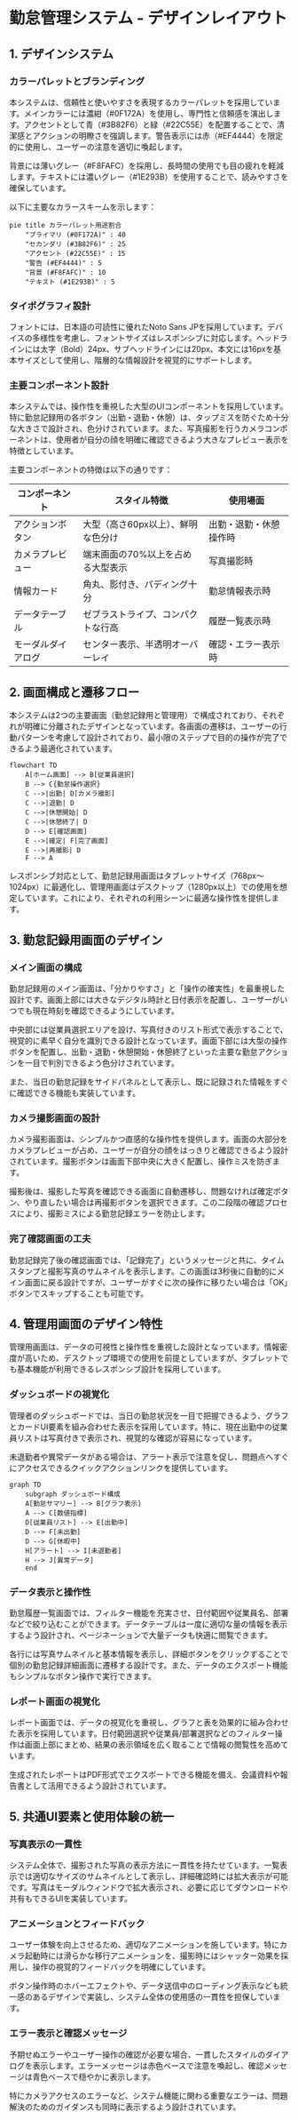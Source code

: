 # 勤怠管理システム - デザインレイアウト

## 1. デザインシステム

### カラーパレットとブランディング

本システムは、信頼性と使いやすさを表現するカラーパレットを採用しています。メインカラーには濃紺（#0F172A）を使用し、専門性と信頼感を演出します。アクセントとして青（#3B82F6）と緑（#22C55E）を配置することで、清潔感とアクションの明瞭さを強調します。警告表示には赤（#EF4444）を限定的に使用し、ユーザーの注意を適切に喚起します。

背景には薄いグレー（#F8FAFC）を採用し、長時間の使用でも目の疲れを軽減します。テキストには濃いグレー（#1E293B）を使用することで、読みやすさを確保しています。

以下に主要なカラースキームを示します：

```mermaid
pie title カラーパレット用途割合
    "プライマリ (#0F172A)" : 40
    "セカンダリ (#3B82F6)" : 25
    "アクセント (#22C55E)" : 15
    "警告 (#EF4444)" : 5
    "背景 (#F8FAFC)" : 10
    "テキスト (#1E293B)" : 5
```

### タイポグラフィ設計

フォントには、日本語の可読性に優れたNoto Sans JPを採用しています。デバイスの多様性を考慮し、フォントサイズはレスポンシブに対応します。ヘッドラインには太字（Bold）24px、サブヘッドラインには20px、本文には16pxを基本サイズとして使用し、階層的な情報設計を視覚的にサポートします。

### 主要コンポーネント設計

本システムでは、操作性を重視した大型のUIコンポーネントを採用しています。特に勤怠記録用の各ボタン（出勤・退勤・休憩）は、タップミスを防ぐため十分な大きさで設計され、色分けされています。また、写真撮影を行うカメラコンポーネントは、使用者が自分の顔を明確に確認できるよう大きなプレビュー表示を特徴としています。

主要コンポーネントの特徴は以下の通りです：

| コンポーネント | スタイル特徴 | 使用場面 |
|-------------|------------|--------|
| アクションボタン | 大型（高さ60px以上）、鮮明な色分け | 出勤・退勤・休憩操作時 |
| カメラプレビュー | 端末画面の70%以上を占める大型表示 | 写真撮影時 |
| 情報カード | 角丸、影付き、パディング十分 | 勤怠情報表示時 |
| データテーブル | ゼブラストライプ、コンパクトな行高 | 履歴一覧表示時 |
| モーダルダイアログ | センター表示、半透明オーバーレイ | 確認・エラー表示時 |

## 2. 画面構成と遷移フロー

本システムは2つの主要画面（勤怠記録用と管理用）で構成されており、それぞれが明確に分離されたデザインとなっています。各画面の遷移は、ユーザーの行動パターンを考慮して設計されており、最小限のステップで目的の操作が完了できるよう最適化されています。

```mermaid
flowchart TD
    A[ホーム画面] --> B[従業員選択]
    B --> C{勤怠操作選択}
    C -->|出勤| D[カメラ撮影]
    C -->|退勤| D
    C -->|休憩開始| D
    C -->|休憩終了| D
    D --> E[確認画面]
    E -->|確定| F[完了画面]
    E -->|再撮影| D
    F --> A
```

レスポンシブ対応として、勤怠記録用画面はタブレットサイズ（768px〜1024px）に最適化し、管理用画面はデスクトップ（1280px以上）での使用を想定しています。これにより、それぞれの利用シーンに最適な操作性を提供します。

## 3. 勤怠記録用画面のデザイン

### メイン画面の構成

勤怠記録用のメイン画面は、「分かりやすさ」と「操作の確実性」を最重視した設計です。画面上部には大きなデジタル時計と日付表示を配置し、ユーザーがいつでも現在時刻を確認できるようにしています。

中央部には従業員選択エリアを設け、写真付きのリスト形式で表示することで、視覚的に素早く自分を識別できる設計となっています。画面下部には大型の操作ボタンを配置し、出勤・退勤・休憩開始・休憩終了といった主要な勤怠アクションを一目で判別できるよう色分けされています。

また、当日の勤怠記録をサイドパネルとして表示し、既に記録された情報をすぐに確認できる機能も実装しています。

### カメラ撮影画面の設計

カメラ撮影画面は、シンプルかつ直感的な操作性を提供します。画面の大部分をカメラプレビューが占め、ユーザーが自分の顔をはっきりと確認できるよう設計されています。撮影ボタンは画面下部中央に大きく配置し、操作ミスを防ぎます。

撮影後は、撮影した写真を確認できる画面に自動遷移し、問題なければ確定ボタン、やり直したい場合は再撮影ボタンを選択できます。この二段階の確認プロセスにより、撮影ミスによる勤怠記録エラーを防止します。

### 完了確認画面の工夫

勤怠記録完了後の確認画面では、「記録完了」というメッセージと共に、タイムスタンプと撮影写真のサムネイルを表示します。この画面は3秒後に自動的にメイン画面に戻る設計ですが、ユーザーがすぐに次の操作に移りたい場合は「OK」ボタンでスキップすることも可能です。

## 4. 管理用画面のデザイン特性

管理用画面は、データの可視性と操作性を重視した設計となっています。情報密度が高いため、デスクトップ環境での使用を前提としていますが、タブレットでも基本機能が利用できるレスポンシブ設計を採用しています。

### ダッシュボードの視覚化

管理者のダッシュボードでは、当日の勤怠状況を一目で把握できるよう、グラフとカードUI要素を組み合わせた表示を採用しています。特に、現在出勤中の従業員リストは写真付きで表示され、視覚的な確認が容易になっています。

未退勤者や異常データがある場合は、アラート表示で注意を促し、問題点へすぐにアクセスできるクイックアクションリンクを提供しています。

```mermaid
graph TD
    subgraph ダッシュボード構成
    A[勤怠サマリー] --> B[グラフ表示]
    A --> C[数値指標]
    D[従業員リスト] --> E[出勤中]
    D --> F[未出勤]
    D --> G[休暇中]
    H[アラート] --> I[未退勤者]
    H --> J[異常データ]
    end
```

### データ表示と操作性

勤怠履歴一覧画面では、フィルター機能を充実させ、日付範囲や従業員名、部署などで絞り込むことができます。データテーブルは一度に適切な量の情報を表示するよう設計され、ページネーションで大量データも快適に閲覧できます。

各行には写真サムネイルと基本情報を表示し、詳細ボタンをクリックすることで個別の勤怠記録詳細画面に遷移する設計です。また、データのエクスポート機能もシンプルなボタン操作で実行できます。

### レポート画面の視覚化

レポート画面では、データの視覚化を重視し、グラフと表を効果的に組み合わせた表示を採用しています。日付範囲選択や従業員/部署選択などのフィルター操作は画面上部にまとめ、結果の表示領域を広く取ることで情報の閲覧性を高めています。

生成されたレポートはPDF形式でエクスポートできる機能を備え、会議資料や報告書として活用できるよう設計されています。

## 5. 共通UI要素と使用体験の統一

### 写真表示の一貫性

システム全体で、撮影された写真の表示方法に一貫性を持たせています。一覧表示では適切なサイズのサムネイルとして表示し、詳細確認時には拡大表示が可能です。写真はモーダルウィンドウで拡大表示され、必要に応じてダウンロードや共有もできるUIを実装しています。

### アニメーションとフィードバック

ユーザー体験を向上させるため、適切なアニメーションを施しています。特にカメラ起動時には滑らかな移行アニメーションを、撮影時にはシャッター効果を採用し、操作の視覚的フィードバックを明確にしています。

ボタン操作時のホバーエフェクトや、データ送信中のローディング表示なども統一感のあるデザインで実装し、システム全体の使用感の一貫性を担保しています。

### エラー表示と確認メッセージ

予期せぬエラーやユーザー操作の確認が必要な場合、一貫したスタイルのダイアログを表示します。エラーメッセージは赤色ベースで注意を喚起し、確認メッセージは青色ベースで穏やかに表示します。

特にカメラアクセスのエラーなど、システム機能に関わる重要なエラーは、問題解決のためのガイダンスも同時に表示するよう設計されています。 